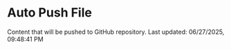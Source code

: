 # Auto Push File

Content that will be pushed to GitHub repository.
Last updated: 06/27/2025, 09:48:41 PM